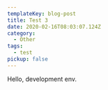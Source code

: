 ```yaml
---
templateKey: blog-post
title: Test 3
date: 2020-02-16T08:03:07.124Z
category:
  - Other
tags:
  - test
pickup: false
---
```

Hello, development env.
